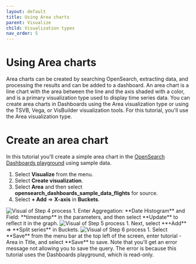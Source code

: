 ```yaml
---
layout: default
title: Using Area charts
parent: Visualize
child: Visualization types
nav_order: 5
---
```


# Using Area charts

Area charts can be created by searching OpenSearch, extracting data, and processing the results and can be added to a dashboard. An area chart is a line chart with the area between the line and the axis shaded with a color, and is a primary visualization type used to display time series data. You can create area charts in Dashboards using the Area visualization type or using the TSVB, Vega, or VisBuilder visualization tools. For this tutorial, you'll use the Area visualization type.

# Create an area chart

In this tutorial you'll create a simple area chart in the [OpenSearch Dashboards playground](https://playground.opensearch.org/app/home#/) using sample data.

1. Select **Visualize** from the menu.
2. Select **Create visualization**.
3. Select **Area** and then select **opensearch_dashboards_sample_data_flights** for source.
4. Select **+ Add** => **X-axis** in **Buckets**.
<img src="{{site.url}}{{site.baseurl}}/images/area-chart-2.png" alt="Visual of Step 4 process">
1. Enter Aggregation: **Date Histogram** and Field: **timestamp** in the parameters, and then select **Update** to reflect it in the graph. 
<img src="{{site.url}}{{site.baseurl}}/images/area-chart-3.png" alt="Visual of Step 5 process">
1. Next, select **+Add** => **Split series** in Buckets.
  <img src="{{site.url}}{{site.baseurl}}/images/area-chart-4.png" alt="Visual of Step 6 process"> 
1. Select **Save** from the menu bar at the top left of the screen, enter tutorial - Area in Title, and select **Save** to save. Note that you'll get an error message not allowing you to save the query. The error is because this tutorial uses the Dashboards playground, which is read-only.